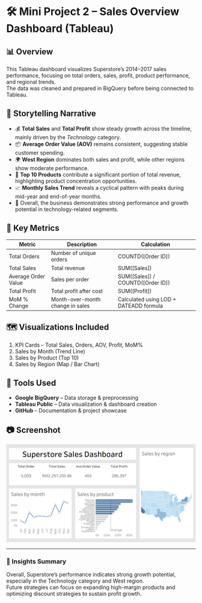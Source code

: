 # 🛠 Mini Project 2 – Sales Overview Dashboard (Tableau)

## 📊 Overview
This Tableau dashboard visualizes Superstore’s 2014–2017 sales performance, focusing on total orders, sales, profit, product performance, and regional trends.  
The data was cleaned and prepared in BigQuery before being connected to Tableau.

## 🧭 Storytelling Narrative
- 💰 **Total Sales** and **Total Profit** show steady growth across the timeline, mainly driven by the *Technology* category.
- 📦 **Average Order Value (AOV)** remains consistent, suggesting stable customer spending.
- 🌍 **West Region** dominates both sales and profit, while other regions show moderate performance.
- 🛒 **Top 10 Products** contribute a significant portion of total revenue, highlighting product concentration opportunities.
- 📈 **Monthly Sales Trend** reveals a cyclical pattern with peaks during mid-year and end-of-year months.
- 🎯 Overall, the business demonstrates strong performance and growth potential in technology-related segments.

## 🧮 Key Metrics
| Metric | Description | Calculation |
|--------|-------------|--------------|
| Total Orders | Number of unique orders | COUNTD([Order ID]) |
| Total Sales | Total revenue | SUM([Sales]) |
| Average Order Value | Sales per order | SUM([Sales]) / COUNTD([Order ID]) |
| Total Profit | Total profit after cost | SUM([Profit]) |
| MoM % Change | Month-over-month change in sales | Calculated using LOD + DATEADD formula |

## 🗺️ Visualizations Included
1. KPI Cards – Total Sales, Orders, AOV, Profit, MoM%
2. Sales by Month (Trend Line)
3. Sales by Product (Top 10)
4. Sales by Region (Map / Bar Chart)

## 🧰 Tools Used
- **Google BigQuery** – Data storage & preprocessing  
- **Tableau Public** – Data visualization & dashboard creation  
- **GitHub** – Documentation & project showcase

## 📷 Screenshot
![Sales Dashboard Screenshot](Screenshot-dashboard.png)

---

### 🏁 Insights Summary
Overall, Superstore’s performance indicates strong growth potential, especially in the Technology category and West region.  
Future strategies can focus on expanding high-margin products and optimizing discount strategies to sustain profit growth.

